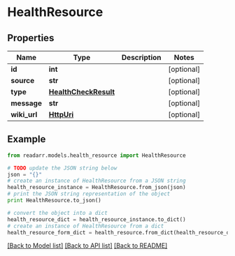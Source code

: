 # HealthResource


## Properties
Name | Type | Description | Notes
------------ | ------------- | ------------- | -------------
**id** | **int** |  | [optional] 
**source** | **str** |  | [optional] 
**type** | [**HealthCheckResult**](HealthCheckResult.md) |  | [optional] 
**message** | **str** |  | [optional] 
**wiki_url** | [**HttpUri**](HttpUri.md) |  | [optional] 

## Example

```python
from readarr.models.health_resource import HealthResource

# TODO update the JSON string below
json = "{}"
# create an instance of HealthResource from a JSON string
health_resource_instance = HealthResource.from_json(json)
# print the JSON string representation of the object
print HealthResource.to_json()

# convert the object into a dict
health_resource_dict = health_resource_instance.to_dict()
# create an instance of HealthResource from a dict
health_resource_form_dict = health_resource.from_dict(health_resource_dict)
```
[[Back to Model list]](../README.md#documentation-for-models) [[Back to API list]](../README.md#documentation-for-api-endpoints) [[Back to README]](../README.md)


